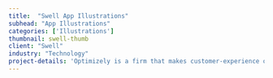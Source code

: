 ```yaml
---
title:  "Swell App Illustrations"
subhead: "App Illustrations"
categories: ['Illustrations']
thumbnail: swell-thumb
client: "Swell"
industry: "Technology"
project-details: 'Optimizely is a firm that makes customer-experience optimization software for companies. They tasked me to create a mascot representing their internal UI pattern library, OUI. French for “yes” and pronounced like “we”, this was a great opportunity to explore mascot designs with a French flair. '
---
```


